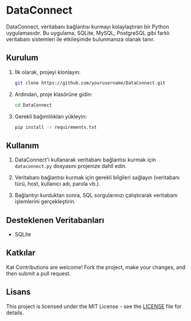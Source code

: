 # DataConnect

DataConnect, veritabanı bağlantısı kurmayı kolaylaştıran bir Python uygulamasıdır. Bu uygulama, SQLite, MySQL, PostgreSQL gibi farklı veritabanı sistemleri ile etkileşimde bulunmanıza olanak tanır.

## Kurulum

1. İlk olarak, projeyi klonlayın:

    ```bash
    git clone https://github.com/yourusername/DataConnect.git
    ```

2. Ardından, proje klasörüne gidin:

    ```bash
    cd DataConnect
    ```

3. Gerekli bağımlılıkları yükleyin:

    ```bash
    pip install -r requirements.txt
    ```

## Kullanım

1. DataConnect'i kullanarak veritabanı bağlantısı kurmak için `dataconnect.py` dosyasını projenize dahil edin.

2. Veritabanı bağlantısı kurmak için gerekli bilgileri sağlayın (veritabanı türü, host, kullanıcı adı, parola vb.).

3. Bağlantıyı kurduktan sonra, SQL sorgularınızı çalıştırarak veritabanı işlemlerini gerçekleştirin.

## Desteklenen Veritabanları

- SQLite

## Katkılar

Kat Contributions are welcome! Fork the project, make your changes, and then submit a pull request.

## Lisans

This project is licensed under the MIT License - see the [LICENSE](LICENSE) file for details.
